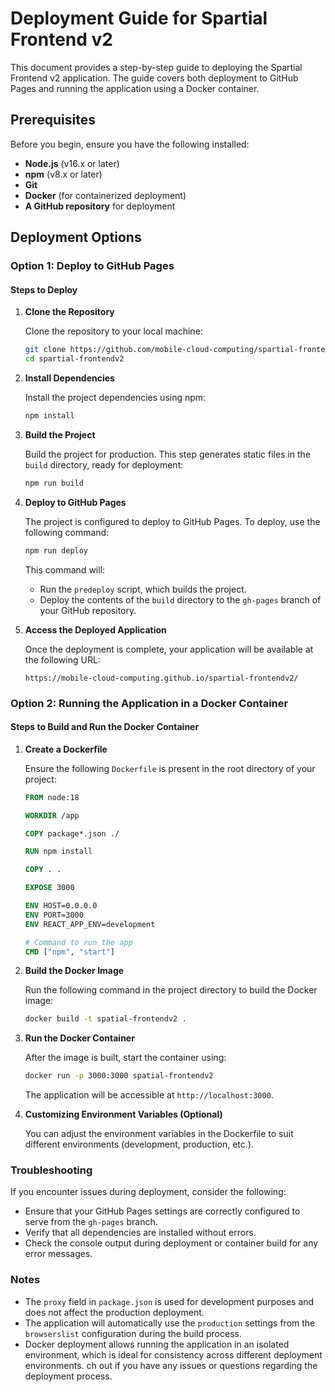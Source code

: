 # Deployment Guide for Spartial Frontend v2

This document provides a step-by-step guide to deploying the Spartial Frontend v2 application. The guide covers both deployment to GitHub Pages and running the application using a Docker container.

## Prerequisites

Before you begin, ensure you have the following installed:

- **Node.js** (v16.x or later)
- **npm** (v8.x or later)
- **Git**
- **Docker** (for containerized deployment)
- **A GitHub repository** for deployment

## Deployment Options

### Option 1: Deploy to GitHub Pages

#### Steps to Deploy

1. **Clone the Repository**

   Clone the repository to your local machine:

   ```bash
   git clone https://github.com/mobile-cloud-computing/spartial-frontendv2.git
   cd spartial-frontendv2
   ```

2. **Install Dependencies**

   Install the project dependencies using npm:

   ```bash
   npm install
   ```

3. **Build the Project**

   Build the project for production. This step generates static files in the `build` directory, ready for deployment:

   ```bash
   npm run build
   ```

4. **Deploy to GitHub Pages**

   The project is configured to deploy to GitHub Pages. To deploy, use the following command:

   ```bash
   npm run deploy
   ```

   This command will:

    - Run the `predeploy` script, which builds the project.
    - Deploy the contents of the `build` directory to the `gh-pages` branch of your GitHub repository.

5. **Access the Deployed Application**

   Once the deployment is complete, your application will be available at the following URL:

   ```plaintext
   https://mobile-cloud-computing.github.io/spartial-frontendv2/
   ```

### Option 2: Running the Application in a Docker Container

#### Steps to Build and Run the Docker Container

1. **Create a Dockerfile**

   Ensure the following `Dockerfile` is present in the root directory of your project:

   ```dockerfile
   FROM node:18

   WORKDIR /app

   COPY package*.json ./

   RUN npm install

   COPY . .

   EXPOSE 3000

   ENV HOST=0.0.0.0
   ENV PORT=3000
   ENV REACT_APP_ENV=development

   # Command to run the app
   CMD ["npm", "start"]
   ```

2. **Build the Docker Image**

   Run the following command in the project directory to build the Docker image:

   ```bash
   docker build -t spatial-frontendv2 .
   ```

3. **Run the Docker Container**

   After the image is built, start the container using:

   ```bash
   docker run -p 3000:3000 spatial-frontendv2
   ```

   The application will be accessible at `http://localhost:3000`.

4. **Customizing Environment Variables (Optional)**

   You can adjust the environment variables in the Dockerfile to suit different environments (development, production, etc.).

### Troubleshooting

If you encounter issues during deployment, consider the following:

- Ensure that your GitHub Pages settings are correctly configured to serve from the `gh-pages` branch.
- Verify that all dependencies are installed without errors.
- Check the console output during deployment or container build for any error messages.

### Notes

- The `proxy` field in `package.json` is used for development purposes and does not affect the production deployment.
- The application will automatically use the `production` settings from the `browserslist` configuration during the build process.
- Docker deployment allows running the application in an isolated environment, which is ideal for consistency across different deployment environments. ch out if you have any issues or questions regarding the deployment process.